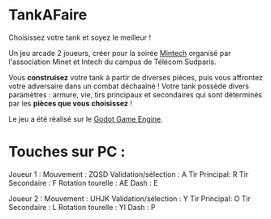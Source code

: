 # TankAFaire

Choisissez votre tank et soyez le meilleur !

Un jeu arcade 2 joueurs, créer pour la soirée <a href="https://www.youtube.com/watch?v=sL-xxPxGU9I&ab_channel=AssociationMiNET">Mintech</a> organisé par l'association Minet et Intech du campus de Télécom Sudparis.

Vous **construisez** votre tank à partir de diverses pièces, puis vous affrontez votre adversaire dans un combat déchaaîné ! Votre tank possède divers paramètres : armure, vie, tirs principaux et secondaires qui sont déterminés par les **pièces que vous choisissez** !

Le jeu a été réalisé sur le <a href="https://godotengine.org/">Godot Game Engine</a>.
<br>

# Touches sur PC :
Joueur 1 :
Mouvement : ZQSD
Validation/sélection : A
Tir Principal: R
Tir Secondaire : F
Rotation tourelle : AE
Dash : E

Joueur 2 :
Mouvement : UHJK
Validation/sélection : Y
Tir Principal: O
Tir Secondaire : L
Rotation tourelle : YI
Dash : P
